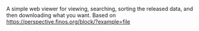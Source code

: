 A simple web viewer for viewing, searching, sorting the released data,
and then downloading what you want.
Based on https://perspective.finos.org/block/?example=file